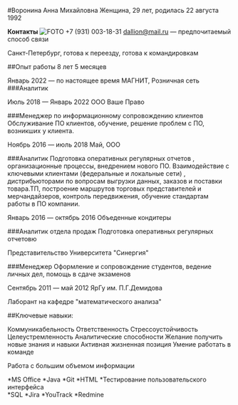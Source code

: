 #Воронина Анна Михайловна
Женщина, 29 лет, родилась 22 августа 1992

**Контакты**                                         ![FOTO](/Users/annavoronina/resume/img)
 +7 (931) 003-18-31
dallion@mail.ru — предпочитаемый способ связи

Санкт-Петербург, готова к переезду,  готова к командировкам

##Опыт работы 8 лет 5 месяцев

Январь 2022 — по настоящее время
МАГНИТ, Розничная сеть
###Аналитик

Июль 2018 — Январь 2022
ООО Ваше Право

###Менеджер по информационному сопровождению клиентов
Обслуживание ПО клиентов, обучение, решение проблем с ПО, возникших у клиента.

Ноябрь 2016 — июль 2018
Май, ООО

###Аналитик
Подготовка  оперативных регулярных отчетов , организационные процессы, внедрением нового ПО. Взаимодействие с ключевыми клиентами (федеральные и локальные сети) , дистрибьюторами по вопросам выгрузки данных, заказов и поставки товара.ТП, построение маршрутов торговых представителей и мерчандайзеров, контроль передвижения, обучение стандартам работы в ПО компании. 

Январь 2016 — октябрь 2016
Объеденные кондитеры

###Аналитик отдела продаж
Подготовка  оперативных регулярных отчетовю 

Представительство Университета "Синергия"

###Менеджер
Оформление и сопровождение студентов, ведение личных дел, помощь в сдаче экзаменов 

Сентябрь 2011 — май 2012
ЯрГу им. П.Г.Демидова

Лаборант на кафедре "математического анализа"

##Ключевые навыки:

Коммуникабельность     Ответственность     Стрессоустойчивость     Целеустремленность
Аналитические способности     Желание получить новые знания и навыки
Активная жизненная позиция     Умение работать в команде

Работа с большим объемом информации

*MS Office     *Java     *Git     *HTML
*Тестирование пользовательского интерфейса     
*SQL     *Jira    *YouTrack     *Redmine